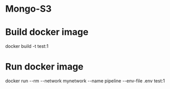 # Mongo-S3

# Build docker image
docker build -t test:1

# Run docker image
docker run --rm --network mynetwork --name pipeline --env-file .env test:1

